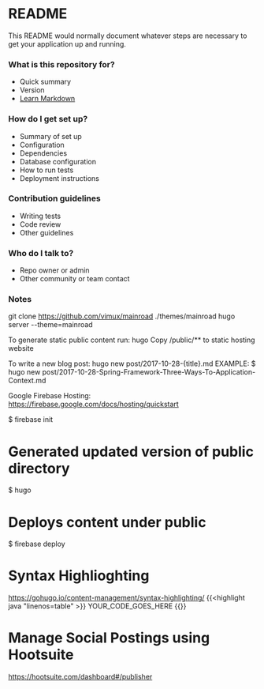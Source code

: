 # README #

This README would normally document whatever steps are necessary to get your application up and running.

### What is this repository for? ###

* Quick summary
* Version
* [Learn Markdown](https://bitbucket.org/tutorials/markdowndemo)

### How do I get set up? ###

* Summary of set up
* Configuration
* Dependencies
* Database configuration
* How to run tests
* Deployment instructions

### Contribution guidelines ###

* Writing tests
* Code review
* Other guidelines

### Who do I talk to? ###

* Repo owner or admin
* Other community or team contact

### Notes ###

git clone https://github.com/vimux/mainroad ./themes/mainroad
hugo server --theme=mainroad

To generate static public content run:
hugo
Copy /public/** to static hosting website

To write a new blog post:
hugo new post/2017-10-28-{title}.md
EXAMPLE:
$ hugo new post/2017-10-28-Spring-Framework-Three-Ways-To-Application-Context.md

Google Firebase Hosting:
https://firebase.google.com/docs/hosting/quickstart

$ firebase init

# Generated updated version of public directory
$ hugo
# Deploys content under public
$ firebase deploy

# Syntax Highlioghting
https://gohugo.io/content-management/syntax-highlighting/
{{<highlight java "linenos=table" >}}
YOUR_CODE_GOES_HERE
{{</highlight >}}

# Manage Social Postings using Hootsuite
https://hootsuite.com/dashboard#/publisher

